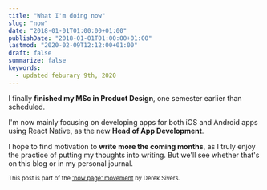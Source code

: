 ```yaml
---
title: "What I'm doing now"
slug: "now"
date: "2018-01-01T01:00:00+01:00"
publishDate: "2018-01-01T01:00:00+01:00"
lastmod: "2020-02-09T12:12:00+01:00"
draft: false
summarize: false
keywords:
  - updated feburary 9th, 2020
---
```


I finally **finished my MSc in Product Design**, one semester earlier than scheduled.

I'm now mainly focusing on developing apps for both iOS and Android apps using React Native, as the new **Head of App Development**.

I hope to find motivation to **write more the coming months**, as I truly enjoy the practice of putting my thoughts into writing. But we'll see whether that's on this blog or in my personal journal.

<small>This post is part of the ['now page' movement](https://nownownow.com/about) by Derek Sivers.</small>
